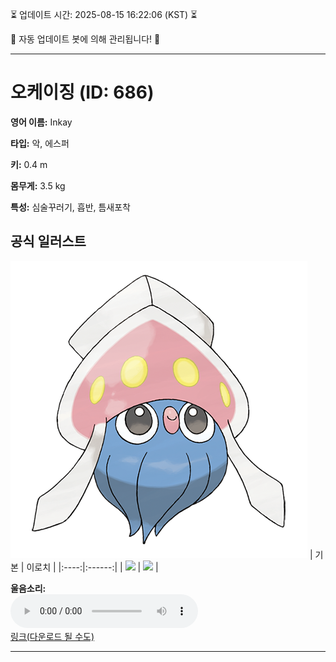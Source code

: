 
⏳ 업데이트 시간: 2025-08-15 16:22:06 (KST) ⏳

🤖 자동 업데이트 봇에 의해 관리됩니다! 🤖

---

# 오케이징 (ID: 686)
**영어 이름:** Inkay

**타입:** 악, 에스퍼

**키:** 0.4 m

**몸무게:** 3.5 kg

**특성:** 심술꾸러기, 흡반, 틈새포착

## 공식 일러스트
![](https://raw.githubusercontent.com/PokeAPI/sprites/master/sprites/pokemon/other/official-artwork/686.png)
| 기본 | 이로치 |
|:----:|:------:|
| <img src="http://play.pokemonshowdown.com/sprites/ani/inkay.gif" width="200"> | <img src="http://play.pokemonshowdown.com/sprites/ani-shiny/inkay.gif" width="200"> |

**울음소리:**<br><audio controls src="https://raw.githubusercontent.com/PokeAPI/cries/main/cries/pokemon/latest/686.ogg"></audio><br> [링크(다운로드 될 수도)](https://raw.githubusercontent.com/PokeAPI/cries/main/cries/pokemon/latest/686.ogg)


---

